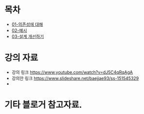 # 목차

- [01-의존성에 대해](./03-01_Dependency.md)
- [02-예시](./03-02_Example.md)
- [03-설계 개선하기](./03-03_improve_arch.md)

# 강의 자료

- 강의 링크
  https://www.youtube.com/watch?v=dJ5C4qRqAgA
- 강의안 링크
  https://www.slideshare.net/baejjae93/ss-151545329
-

# 기타 블로거 참고자료.
